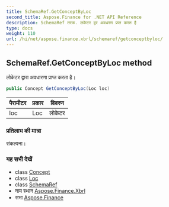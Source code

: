 ```yaml
---
title: SchemaRef.GetConceptByLoc
second_title: Aspose.Finance for .NET API Reference
description: SchemaRef तरक. लकेटर द्वर अवधरण प्रप्त करत है
type: docs
weight: 110
url: /hi/net/aspose.finance.xbrl/schemaref/getconceptbyloc/
---
```

## SchemaRef.GetConceptByLoc method

लोकेटर द्वारा अवधारणा प्राप्त करता है।

```csharp
public Concept GetConceptByLoc(Loc loc)
```

| पैरामीटर | प्रकार | विवरण |
| --- | --- | --- |
| loc | Loc | लोकेटर |

### प्रतिलाभ की मात्रा

संकल्पना।

### यह सभी देखें

* class [Concept](../../concept/)
* class [Loc](../../loc/)
* class [SchemaRef](../)
* नाम स्थान [Aspose.Finance.Xbrl](../../schemaref/)
* सभा [Aspose.Finance](../../../)


